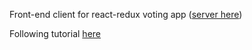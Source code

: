 Front-end client for react-redux voting app ([server here](https://github.com/brendanthomas1/react-redux-voting-server))

Following tutorial [here](http://teropa.info/blog/2015/09/10/full-stack-redux-tutorial.html#sending-actions-to-the-server-using-redux-middleware)
